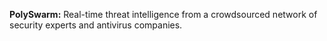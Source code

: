 [comment]: # " File: README.md"
[comment]: # "  Copyright (c) PolySwarm, 2019."
[comment]: # "  "
[comment]: # "  Licensed under Apache 2.0 (https://www.apache.org/licenses/LICENSE-2.0.txt)"
[comment]: # ""
**PolySwarm:** Real-time threat intelligence from a crowdsourced network of security experts and
antivirus companies.
